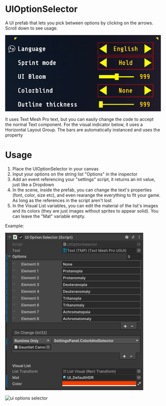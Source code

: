 # UIOptionSelector
A UI prefab that lets you pick between options by clicking on the arrows. Scroll down to see usage.

![img 1](img%201.png)

It uses Text Mesh Pro text, but you can easily change the code to accept the normal Text component.
For the visual indicator below, it uses a Horizontal Layout Group. The bars are automatically instanced and uses the property 

# Usage
1) Place the UIOptionSelector in your canvas
2) Input your options on the string list "Options" in the inspector
3) Add an event referencing your "settings" script, it returns an int value, just like a Dropdown
4) In the scene, inside the prefab, you can change the text's properties (font, color, size etc), and even rearange the everything to fit your game. As long as the references in the script aren't lost
5) In the Visual List variables, you can edit the material of the list's images and its colors (they are just images without sprites to appear solid). You can leave the "Mat" variable empty.

Example:

![img 2](img%202.png)

![ui options selector](ui%20options%20selector.gif)

